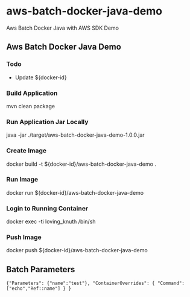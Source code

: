 # aws-batch-docker-java-demo
Aws Batch Docker Java with AWS SDK Demo

## Aws Batch Docker Java Demo

### Todo

- Update ${docker-id}

### Build Application

mvn clean package

### Run Application Jar Locally

java -jar ./target/aws-batch-docker-java-demo-1.0.0.jar

### Create Image

docker build -t ${docker-id}/aws-batch-docker-java-demo .

### Run Image

docker run ${docker-id}/aws-batch-docker-java-demo

### Login to Running Container

docker exec -ti loving_knuth /bin/sh

### Push Image

docker push ${docker-id}/aws-batch-docker-java-demo


## Batch Parameters


```
{"Parameters": {"name":"test"}, "ContainerOverrides": { "Command": ["echo","Ref::name"] } }
````
